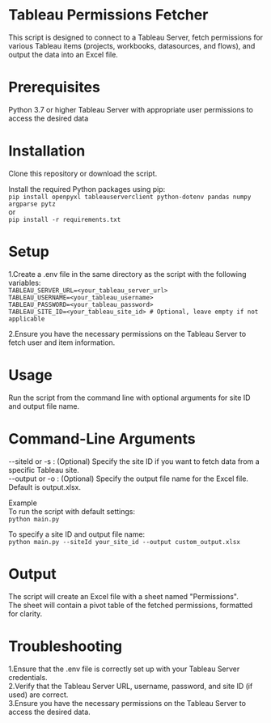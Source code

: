 # Tableau Permissions Fetcher <br>

This script is designed to connect to a Tableau Server, fetch permissions for various Tableau items (projects, workbooks, datasources, and flows), and output the data into an Excel file. <br>

# Prerequisites <br>

Python 3.7 or higher
Tableau Server with appropriate user permissions to access the desired data

# Installation <br>

Clone this repository or download the script. <br>

Install the required Python packages using pip: <br>
`pip install openpyxl tableauserverclient python-dotenv pandas numpy argparse pytz` <br>
or <br>
`pip install -r requirements.txt` <br>

# Setup <br>

1.Create a .env file in the same directory as the script with the following variables: <br>
`TABLEAU_SERVER_URL=<your_tableau_server_url>` <br>
`TABLEAU_USERNAME=<your_tableau_username>` <br>
`TABLEAU_PASSWORD=<your_tableau_password>` <br>
`TABLEAU_SITE_ID=<your_tableau_site_id> # Optional, leave empty if not applicable` <br>

2.Ensure you have the necessary permissions on the Tableau Server to fetch user and item information. <br>

# Usage <br>

Run the script from the command line with optional arguments for site ID and output file name. <br>

# Command-Line Arguments <br>

--siteId or -s : (Optional) Specify the site ID if you want to fetch data from a specific Tableau site. <br>
--output or -o : (Optional) Specify the output file name for the Excel file. Default is output.xlsx. <br>

Example <br>
To run the script with default settings: <br>
`python main.py` <br>

To specify a site ID and output file name: <br>
`python main.py --siteId your_site_id --output custom_output.xlsx` <br>

# Output <br>

The script will create an Excel file with a sheet named "Permissions". <br> The sheet will contain a pivot table of the fetched permissions, formatted for clarity. <br>

# Troubleshooting <br>

1.Ensure that the .env file is correctly set up with your Tableau Server credentials. <br>
2.Verify that the Tableau Server URL, username, password, and site ID (if used) are correct. <br>
3.Ensure you have the necessary permissions on the Tableau Server to access the desired data. <br>

